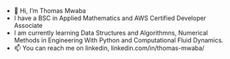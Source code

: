 - 👋 Hi, I’m Thomas Mwaba
- I have a BSC in Applied Mathematics and AWS Certified Developer Associate
- I am currently learning Data Structures and Algorithmns, Numerical Methods in Engineering With Python and Computational Fluid Dynamics.
- 📫 You can reach me on linkedin, linkedin.com/in/thomas-mwaba/

<!---
ThomasMwaba/ThomasMwaba is a ✨ special ✨ repository because its `README.md` (this file) appears on your GitHub profile.
You can click the Preview link to take a look at your changes.
--->
